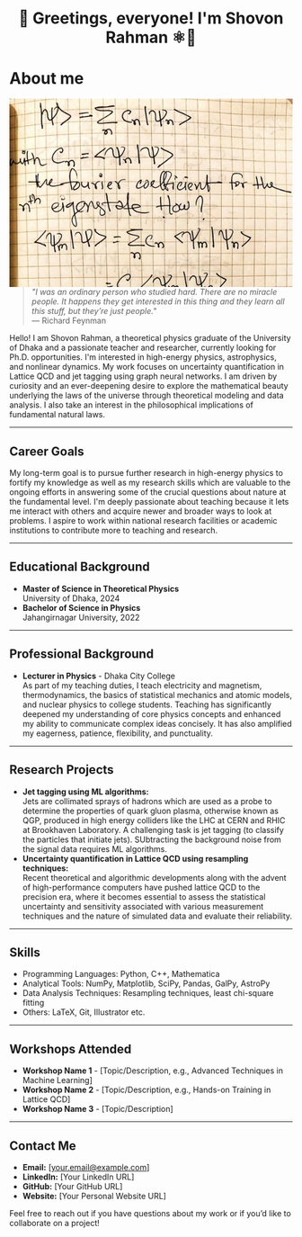 <h1 align="center">
👋 Greetings, everyone! I'm Shovon Rahman ⚛️🌌
</h1>

# About me
<p>
  <img align="right" src="assets/images/header.jpeg" alt="shovon-rah" />
</p>

> *"I was an ordinary person who studied hard. There are no miracle people. It happens they get interested in this thing and they learn all this stuff, but they’re just people."*  
> — Richard Feynman




Hello! I am Shovon Rahman, a theoretical physics graduate of the University of Dhaka and a passionate teacher and researcher, currently looking for Ph.D. opportunities. I'm interested in high-energy physics, astrophysics, and nonlinear dynamics. My work focuses on uncertainty quantification in Lattice QCD and jet tagging using graph neural networks. I am driven by curiosity and an ever-deepening desire to explore the mathematical beauty underlying the laws of the universe through theoretical modeling and data analysis. I also take an interest in the philosophical implications of fundamental natural laws.

---
## **Career Goals**
My long-term goal is to pursue further research in high-energy physics to fortify my knowledge as well as my research skills which are valuable to the ongoing efforts in answering some of the crucial questions about nature at the fundamental level. I'm deeply passionate about teaching because it lets me interact with others and acquire newer and broader ways to look at problems. I aspire to work within national research facilities or academic institutions to contribute more to teaching and research.

---

## **Educational Background**
- **Master of Science in Theoretical Physics** <br>
University of Dhaka, 2024
- **Bachelor of Science in Physics**<br>
Jahangirnagar University, 2022
---

## **Professional Background**
- **Lecturer in Physics** - Dhaka City College <br>
As part of my teaching duties, I teach electricity and magnetism, thermodynamics, the basics of statistical mechanics and atomic models, and nuclear physics to college students. Teaching has significantly deepened my understanding of core physics concepts and enhanced my ability to communicate complex ideas concisely. It has also amplified my eagerness, patience, flexibility, and punctuality.

---

## **Research Projects**
- **Jet tagging using ML algorithms:**<br>
Jets are collimated sprays of hadrons which are used as a probe to determine the properties of quark gluon plasma, otherwise known as QGP, produced in high energy colliders like the LHC at CERN and RHIC at Brookhaven Laboratory. A challenging task is jet tagging (to classify the particles that initiate jets). SUbtracting the background noise from the signal data requires ML algorithms.
- **Uncertainty quantification in Lattice QCD using resampling techniques:**<br>
Recent theoretical and algorithmic developments along with the advent of high-performance computers have pushed lattice QCD to the precision era, where it becomes essential to assess the statistical uncertainty and sensitivity associated with various measurement techniques and the nature of simulated data and evaluate their reliability.

---

## **Skills**
- Programming Languages: Python, C++, Mathematica
- Analytical Tools: NumPy, Matplotlib, SciPy, Pandas, GalPy, AstroPy
- Data Analysis Techniques: Resampling techniques, least chi-square fitting
- Others: LaTeX, Git, Illustrator etc.

---

## **Workshops Attended**
- **Workshop Name 1** - [Topic/Description, e.g., Advanced Techniques in Machine Learning]
- **Workshop Name 2** - [Topic/Description, e.g., Hands-on Training in Lattice QCD]
- **Workshop Name 3** - [Topic/Description]


---

## **Contact Me**
- **Email:** [your.email@example.com]
- **LinkedIn:** [Your LinkedIn URL]
- **GitHub:** [Your GitHub URL]
- **Website:** [Your Personal Website URL]

Feel free to reach out if you have questions about my work or if you’d like to collaborate on a project!
